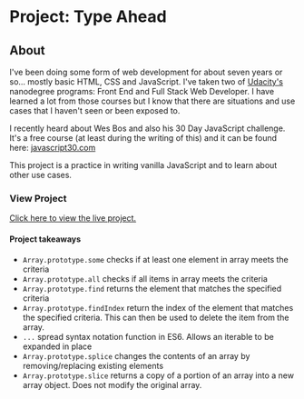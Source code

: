 # Project: Type Ahead

## About
I've been doing some form of web development for about seven years or so... mostly basic HTML, CSS and JavaScript. I've taken two of [Udacity's](https://www.udacity.com) nanodegree programs: Front End and Full Stack Web Developer. I have learned a lot from those courses but I know that there are situations and use cases that I haven't seen or been exposed to.

I recently heard about Wes Bos and also his 30 Day JavaScript challenge. It's a free course (at least during the writing of this) and it can be found here: [javascript30.com](https://javascript30.com)

This project is a practice in writing vanilla JavaScript and to learn about other use cases.

### View Project
[Click here to view the live project.](https://junclemente.github.io/j30-arraycardio2/index.html)


#### Project takeaways
* `Array.prototype.some` checks if at least one element in array meets the criteria
* `Array.prototype.all` checks if all items in array meets the criteria
* `Array.prototype.find` returns the element that matches the specified criteria
* `Array.prototype.findIndex` return the index of the element that matches the specified criteria. This can then be used to delete the item from the array.
* `...` spread syntax notation function in ES6. Allows an iterable to be expanded in place
* `Array.prototype.splice` changes the contents of an array by removing/replacing existing elements
* `Array.prototype.slice` returns a copy of a portion of an array into a new array object. Does not modify the original array.